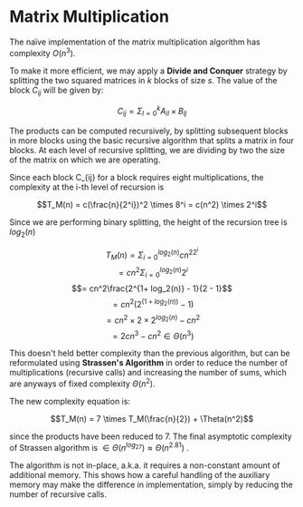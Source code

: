 # Matrix Multiplication

The naïve implementation of the matrix multiplication algorithm has complexity $O(n^3)$.

To make it more efficient, we may apply a **Divide and Conquer** strategy by splitting the two squared matrices in $k$ blocks of size $s$. The value of the block $C_{ij}$ will be given by:

$$C_{ij} = \Sigma_{l = 0}^k A_{il} \times B_{lj}$$

The products can be computed recursively, by splitting subsequent blocks in more blocks using the basic recursive algorithm that splits a matrix in four blocks. At each level of recursive splitting, we are dividing by two the size of the matrix on which we are operating.

Since each block C_{ij} for a block requires eight multiplications, the complexity at the i-th level of recursion is

$$T_M(n) = c(\frac{n}{2^i})^2 \times 8^i = c(n^2) \times 2^i$$

Since we are performing binary splitting, the height of the recursion tree is $log_2(n)$

$$T_M(n) = \Sigma_{i = 0}^{log_2(n)} cn^22^i$$
$$ = cn^2 \Sigma_{i = 0}^{log_2(n)}2^i$$
$$= cn^2\frac{2^{1+ log_2(n)} - 1}{2 - 1}$$
$$= cn^2(2^{(1 + log_2(n))} -1 )$$
$$=cn^2\times2\times2^{log_2(n)}- cn^2$$
$$ = 2cn^3 - cn^2 \in \Theta(n^3)$$

This doesn't held better complexity than the previous algorithm, but can be reformulated using **Strassen's Algorithm** in order to reduce the number of multiplications (recursive calls) and increasing the number of sums, which are anyways of fixed complexity $\Theta(n^2)$.

The new complexity equation is:

$$T_M(n) = 7 \times T_M(\frac{n}{2}) + \Theta(n^2)$$

since the products have been reduced to 7. The final asymptotic complexity of Strassen algorithm is $\in \Theta(n^{log_27}) \approx \Theta(n^{2.81})$ .

The algorithm is not in-place, a.k.a. it requires a non-constant amount of additional memory. This shows how a careful handling of the auxiliary memory may make the difference in implementation, simply by reducing the number of recursive calls.